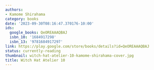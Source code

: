 ```yaml
---
authors:
- Kamome Shirahama
category: books
date: '2023-09-30T08:16:47.370176-10:00'
ids:
  google_books: QeOREAAAQBAJ
  isbn_10: '1684917298'
  isbn_13: '9781684917297'
link: https://play.google.com/store/books/details?id=QeOREAAAQBAJ
status: currently-reading
thumbnail: witch-hat-atelier-10-kamome-shirahama-cover.jpg
title: Witch Hat Atelier 10
---
```

